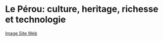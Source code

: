 # Le Pérou: culture, heritage, richesse et technologie

[Image Site Web](http://tinyurl.com/y33kveyy)
